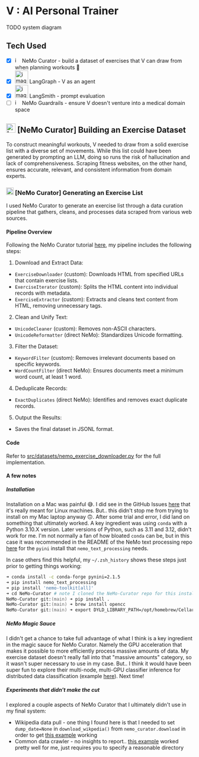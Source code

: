 # V : AI Personal Trainer

TODO system diagram

## Tech Used
- [x] <img src="https://github.com/pannaf/artemis/assets/18562964/3ec5b89a-8634-492f-8077-b636466de285" alt="image" width="15"/> NeMo Curator - build a dataset of exercises that V can draw from when planning workouts 💪
- [x] <img src="https://github.com/pannaf/artemis/assets/18562964/c579f82c-7fe8-4709-8b4c-379573843545" alt="image" width="35"/> LangGraph - V as an agent
- [x] <img src="https://github.com/pannaf/artemis/assets/18562964/c579f82c-7fe8-4709-8b4c-379573843545" alt="image" width="35"/> LangSmith - prompt evaluation
- [ ] <img src="https://github.com/pannaf/artemis/assets/18562964/3ec5b89a-8634-492f-8077-b636466de285" alt="image" width="15"/> NeMo Guardrails - ensure V doesn't venture into a medical domain space

## <img src="https://github.com/pannaf/artemis/assets/18562964/3ec5b89a-8634-492f-8077-b636466de285" alt="image" width="25"/> [NeMo Curator] Building an Exercise Dataset
To construct meaningful workouts, V needed to draw from a solid exercise list with a diverse set of movements. While this list could have been generated by prompting an LLM, doing so runs the risk of hallucination and lack of comprehensiveness. Scraping fitness websites, on the other hand, ensures accurate, relevant, and consistent information from domain experts.

### <img src="https://github.com/pannaf/artemis/assets/18562964/3ec5b89a-8634-492f-8077-b636466de285" alt="image" width="20"/> [NeMo Curator] Generating an Exercise List
I used NeMo Curator to generate an exercise list through a data curation pipeline that gathers, cleans, and processes data scraped from various web sources.

#### Pipeline Overview

Following the NeMo Curator tutorial [here](https://developer.nvidia.com/blog/curating-custom-datasets-for-llm-training-with-nvidia-nemo-curator/), my pipeline includes the following steps:

1. Download and Extract Data:
- `ExerciseDownloader` (custom): Downloads HTML from specified URLs that contain exercise lists.
- `ExerciseIterator` (custom): Splits the HTML content into individual records with metadata.
- `ExerciseExtractor` (custom): Extracts and cleans text content from HTML, removing unnecessary tags.

2. Clean and Unify Text:
- `UnicodeCleaner` (custom): Removes non-ASCII characters.
- `UnicodeReformatter` (direct NeMo): Standardizes Unicode formatting.

3. Filter the Dataset:
- `KeywordFilter` (custom): Removes irrelevant documents based on specific keywords.
- `WordCountFilter` (direct NeMo): Ensures documents meet a minimum word count, at least 1 word.

4. Deduplicate Records:
- `ExactDuplicates` (direct NeMo): Identifies and removes exact duplicate records.

5. Output the Results:
- Saves the final dataset in JSONL format.

#### Code
Refer to [src/datasets/nemo_exercise_downloader.py](src/datasets/nemo_exercise_downloader.py) for the full implementation.

#### A few notes
##### Installation
Installation on a Mac was painful 😅. I did see in the GitHub Issues [here](https://github.com/NVIDIA/NeMo-Curator/issues/76#issuecomment-2135907968) that it's really meant for Linux machines. But.. this didn't stop me from trying to install on my Mac laptop anyway 🙃. After some trial and error, I did land on something that ultimately worked. A key ingredient was using `conda` with a Python 3.10.X version. Later versions of Python, such as 3.11 and 3.12, didn't work for me. I'm not normally a fan of how bloated `conda` can be, but in this case it was recommended in the README of the NeMo text processing repo [here](https://github.com/NVIDIA/NeMo-text-processing) for the `pyini` install that `nemo_text_processing` needs. 

In case others find this helpful, my `~/.zsh_history` shows these steps just prior to getting things working:
```zsh
➜ conda install -c conda-forge pynini=2.1.5
➜ pip install nemo_text_processing
➜ pip install 'nemo-toolkit[all]'
➜ cd NeMo-Curator # note I cloned the NeMo-Curator repo for this install
NeMo-Curator git:(main) ➜ pip install .
NeMo-Curator git:(main) ➜ brew install opencc
NeMo-Curator git:(main) ➜ export DYLD_LIBRARY_PATH=/opt/homebrew/Cellar/opencc/1.1.7/lib:$DYLD_LIBRARY_PATH
```
##### NeMo Magic Sauce
I didn't get a chance to take full advantage of what I think is a key ingredient in the magic sauce for NeMo Curator. Namely the GPU acceleration that makes it possible to more efficiently process massive amounts of data. My exercise dataset doesn't really fall into that "massive amounts" category, so it wasn't super necessary to use in my case. But.. I think it would have been super fun to explore their multi-node, multi-GPU classifier inference for distributed data classification (example [here](https://github.com/NVIDIA/NeMo-Curator/blob/main/docs/user-guide/DistributedDataClassification.rst)). Next time!

##### Experiments that didn't make the cut
I explored a couple aspects of NeMo Curator that I ultimately didn't use in my final system:
- Wikipedia data pull - one thing I found here is that I needed to set `dump_date=None` in `download_wikpedia()` from `nemo_curator.download` in order to get [this example](https://github.com/NVIDIA/NeMo-Curator/blob/main/examples/download_wikipedia.py) working
- Common data crawler - no insights to report.. [this example](https://github.com/NVIDIA/NeMo-Curator/blob/main/examples/download_common_crawl.py) worked pretty well for me, just requires you to specify a reasonable directory


